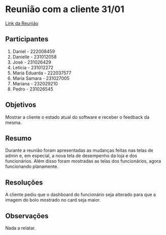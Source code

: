 # Reunião com a cliente 31/01

[Link da Reunião](https://unbbr.sharepoint.com/sites/MDS20242/Documentos%20Compartilhados/Equipe%20Fehu/Recordings/Equipe%20Fehu%20-%20Reuni%C3%A3o%20com%20a%20cliente-20250131_130527-Grava%C3%A7%C3%A3o%20de%20Reuni%C3%A3o.mp4?web=1&referrer=Teams.TEAMS-WEB&referrerScenario=MeetingChicletGetLink.view)

## Participantes

1. Daniel - 222008459
2. Danielle - 231012058
4. José - 231026429
5. Letícia - 231012272
6. Maria Eduarda - 222037577
7. Maria Samara - 231027005
8. Mariana - 232029210
9. Pedro - 231026545

## Objetivos

Mostrar a cliente o estado atual do software e receber o feedback da mesma.

## Resumo

Durante a reunião foram apresentadas as mudanças feitas nas telas de admin e, em especial, a nova tela de desempenho da loja e dos funcionários. Além disso foram mostradas as telas dos funcionários, agora funcionando planamente.

## Resoluções

A cliente pediu que o dashboard do funcionário seja alterado para que a imagem do bolo mostrado no card seja maior.

## Observações

Nada a relatar.